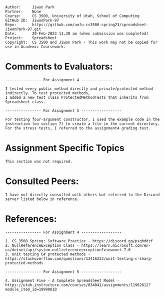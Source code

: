 ﻿
```
Author:     Jiwon Park
Partner:    None
Course:     CS 3500, University of Utah, School of Computing
GitHub ID:  JiwonPark-97
Repo:       https://github.com/uofu-cs3500-spring23/spreadsheet-JiwonPark-97.git
Date:       20-Feb-2023 11.30 am (when submission was completed) 
Project:    Spreadsheet
Copyright:  CS 3500 and Jiwon Park - This work may not be copied for use in Academic Coursework.
```

# Comments to Evaluators:

    ---------------- For Assignment 4 ------------------

    I tested every public method directly and private/protected method indirectly. To test protected methods,
    I added a new test class ProtectedMethodTests that inherits from Spreadsheet class.

    ---------------- For Assignment 5 ------------------

    For testing four-argument constructor, I used the example code in the instruction (on section 7) to create a file in the current directory.
    For the stress tests, I referred to the assignment4 grading test.

# Assignment Specific Topics

    This section was not required.

# Consulted Peers:

    I have not directly consulted with others but referred to the Discord server listed below in reference.

# References:

    ---------------- For Assignment 4 ------------------

    1. CS 3500 Spring: Software Practice - https://discord.gg/psqhddzf
    2. NullReferenceException Class - https://learn.microsoft.com/en-us/dotnet/api/system.nullreferenceexception?view=net-7.0
    3. Unit testing C# protected methods - https://stackoverflow.com/questions/13416223/unit-testing-c-sharp-protected-methods

    ---------------- For Assignment 5 ------------------

    4. Assignment Five - A Complete Spreadsheet Model - https://utah.instructure.com/courses/834041/assignments/11982612?module_item_id=19990010
    
